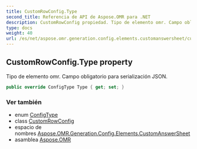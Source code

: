 ```yaml
---
title: CustomRowConfig.Type
second_title: Referencia de API de Aspose.OMR para .NET
description: CustomRowConfig propiedad. Tipo de elemento omr. Campo obligatorio para serialización JSON.
type: docs
weight: 40
url: /es/net/aspose.omr.generation.config.elements.customanswersheet/customrowconfig/type/
---
```

## CustomRowConfig.Type property

Tipo de elemento omr. Campo obligatorio para serialización JSON.

```csharp
public override ConfigType Type { get; set; }
```

### Ver también

* enum [ConfigType](../../../aspose.omr.generation.config.enums/configtype/)
* class [CustomRowConfig](../)
* espacio de nombres [Aspose.OMR.Generation.Config.Elements.CustomAnswerSheet](../../customrowconfig/)
* asamblea [Aspose.OMR](../../../)


